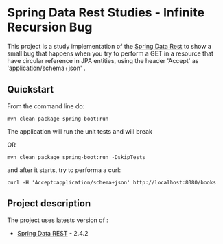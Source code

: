 # Spring Data Rest Studies - Infinite Recursion Bug


This project is a study implementation of the [Spring Data Rest](http://shop.oreilly.com/product/9780596805838.do) to show a small bug that happens when you try to perform a GET in a resource that have circular reference in JPA entities, using the header 'Accept' as 'application/schema+json' .

## Quickstart

From the command line do:

```
mvn clean package spring-boot:run
```

The application will run the unit tests and will break


OR

```
mvn clean package spring-boot:run -DskipTests
```

and after it starts, try to performa a curl:

```
curl -H 'Accept:application/schema+json' http://localhost:8080/books
```
## Project description

The project uses latests version of :

- [Spring Data REST](http://github.com/spring-projects/spring-data-rest) - 2.4.2